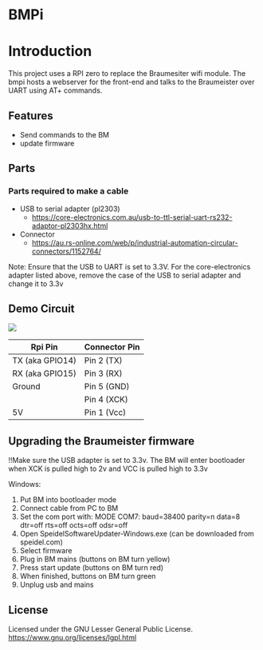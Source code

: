 # BMPi

# Introduction
This project uses a RPI zero to replace the Braumesiter wifi module. The bmpi hosts a webserver for the front-end and talks to the Braumeister over UART using AT+ commands.

## Features
 * Send commands to the BM
 * update firmware

## Parts

### Parts required to make a cable

- USB to serial adapter (pl2303)
    - https://core-electronics.com.au/usb-to-ttl-serial-uart-rs232-adaptor-pl2303hx.html
- Connector
    - https://au.rs-online.com/web/p/industrial-automation-circular-connectors/1152764/

Note: Ensure that the USB to UART is set to 3.3V. For the core-electronics adapter listed above, remove the case of the USB to serial adapter and change it to 3.3v

## Demo Circuit

<img src="https://github.com/roguenorman/bmpi/blob/master/Circuit.png"/>


Rpi Pin               | Connector Pin
--------------------- | ----------------------------
TX (aka GPIO14)       | Pin 2 (TX)
RX (aka GPIO15)       | Pin 3 (RX)
Ground                | Pin 5 (GND)
                      | Pin 4 (XCK)
5V                    | Pin 1 (Vcc)

## Upgrading the Braumeister firmware
!!Make sure the USB adapter is set to 3.3v.
The BM will enter bootloader when XCK is pulled high to 2v and VCC is pulled high to 3.3v

Windows:
1. Put BM into bootloader mode
2. Connect cable from PC to BM 
3. Set the com port with: MODE COM7: baud=38400 parity=n data=8 dtr=off rts=off octs=off odsr=off
4. Open SpeidelSoftwareUpdater-Windows.exe (can be downloaded from speidel.com)
5. Select firmware
6. Plug in BM mains (buttons on BM turn yellow)
7. Press start update (buttons on BM turn red)
8. When finished, buttons on BM turn green
9. Unplug usb and mains



## License

Licensed under the GNU Lesser General Public License.
https://www.gnu.org/licenses/lgpl.html
